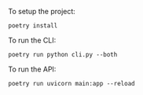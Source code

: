 To setup the project:

```
poetry install

```

To run the CLI:

```
poetry run python cli.py --both

```

To run the API:

```
poetry run uvicorn main:app --reload

```
